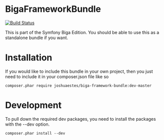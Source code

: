 BigaFrameworkBundle
===================

[![Build Status](https://secure.travis-ci.org/JoshuaEstes/biga-framework-bundle.png)](http://travis-ci.org/JoshuaEstes/biga-framework-bundle)

This is part of the Symfony Biga Edition. You should be able to use
this as a standalone bundle if you want.

Installation
============

If you would like to include this bundle in your own project, then you
just need to include it in your composer.json file like so

    composer.phar require joshuaestes/biga-framework-bundle:dev-master

Development
===========

To pull down the required dev packages, you need to install the packages
with the --dev option.

    composer.phar install --dev

